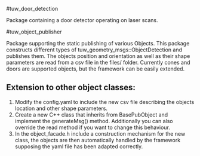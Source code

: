 #tuw_door_detection

Package containing a door detector operating on laser scans.

#tuw_object_publisher

Package supporting the static publishing of various Objects.
This package constructs different types of tuw_geometry_msgs::ObjectDetection and publishes them.
The objects position and orientation as well as their shape parameters are read from a csv file in the files/ folder. Currently cones and doors are supported objects, but the framework can be easily extended.

## Extension to other object classes:
1. Modify the config.yaml to include the new csv file describing the objects location and other shape parameters.
2. Create a new C++ class that inherits from BasePubObject and implement the generateMsg() method. Additionally you can also override the read method if you want to change this behaviour.
3. In the object_facade.h include a construction mechanism for the new class, the objects are then automatically handled by the framework supposing the yaml file has been adapted correctly.
